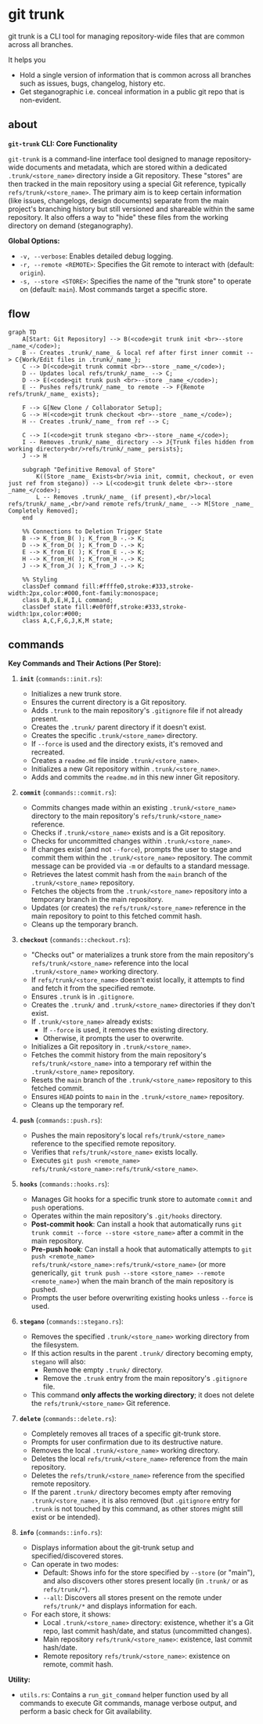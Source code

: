 # git trunk

git trunk is a CLI tool for managing repository-wide files that are common across all branches. 

It helps you 
- Hold a single version of information that is common across all branches such as issues, bugs, changelog, history etc.
- Get steganographic i.e. conceal information in a public git repo that is non-evident.


## about 
**`git-trunk` CLI: Core Functionality**

`git-trunk` is a command-line interface tool designed to manage repository-wide documents and metadata, which are stored within a dedicated `.trunk/<store_name>` directory inside a Git repository. These "stores" are then tracked in the main repository using a special Git reference, typically `refs/trunk/<store_name>`. The primary aim is to keep certain information (like issues, changelogs, design documents) separate from the main project's branching history but still versioned and shareable within the same repository. It also offers a way to "hide" these files from the working directory on demand (steganography).

**Global Options:**

*   `-v, --verbose`: Enables detailed debug logging.
*   `-r, --remote <REMOTE>`: Specifies the Git remote to interact with (default: `origin`).
*   `-s, --store <STORE>`: Specifies the name of the "trunk store" to operate on (default: `main`). Most commands target a specific store.

## flow

```mermaid
graph TD
    A[Start: Git Repository] --> B(<code>git trunk init <br>--store _name_</code>);
    B -- Creates .trunk/_name_ & local ref after first inner commit --> C{Work/Edit files in .trunk/_name_};
    C --> D(<code>git trunk commit <br>--store _name_</code>);
    D -- Updates local refs/trunk/_name_ --> C;
    D --> E(<code>git trunk push <br>--store _name_</code>);
    E -- Pushes refs/trunk/_name_ to remote --> F{Remote refs/trunk/_name_ exists};

    F --> G[New Clone / Collaborator Setup];
    G --> H(<code>git trunk checkout <br>--store _name_</code>);
    H -- Creates .trunk/_name_ from ref --> C;

    C --> I(<code>git trunk stegano <br>--store _name_</code>);
    I -- Removes .trunk/_name_ directory --> J{Trunk files hidden from working directory<br/>refs/trunk/_name_ persists};
    J --> H

    subgraph "Definitive Removal of Store"
        K((Store _name_ Exists<br/>via init, commit, checkout, or even just ref from stegano)) --> L(<code>git trunk delete <br>--store _name_</code>);
        L -- Removes .trunk/_name_ (if present),<br/>local refs/trunk/_name_,<br/>and remote refs/trunk/_name_ --> M[Store _name_ Completely Removed];
    end
    
    %% Connections to Deletion Trigger State
    B --> K_from_B( ); K_from_B -.-> K;
    D --> K_from_D( ); K_from_D -.-> K; 
    E --> K_from_E( ); K_from_E -.-> K; 
    H --> K_from_H( ); K_from_H -.-> K; 
    J --> K_from_J( ); K_from_J -.-> K; 

    %% Styling
    classDef command fill:#ffffe0,stroke:#333,stroke-width:2px,color:#000,font-family:monospace;
    class B,D,E,H,I,L command;
    classDef state fill:#e0f0ff,stroke:#333,stroke-width:1px,color:#000;
    class A,C,F,G,J,K,M state;
```

## commands

**Key Commands and Their Actions (Per Store):**

1.  **`init`** (`commands::init.rs`):
    *   Initializes a new trunk store.
    *   Ensures the current directory is a Git repository.
    *   Adds `.trunk` to the main repository's `.gitignore` file if not already present.
    *   Creates the `.trunk/` parent directory if it doesn't exist.
    *   Creates the specific `.trunk/<store_name>` directory.
    *   If `--force` is used and the directory exists, it's removed and recreated.
    *   Creates a `readme.md` file inside `.trunk/<store_name>`.
    *   Initializes a new Git repository within `.trunk/<store_name>`.
    *   Adds and commits the `readme.md` in this new inner Git repository.

2.  **`commit`** (`commands::commit.rs`):
    *   Commits changes made within an existing `.trunk/<store_name>` directory to the main repository's `refs/trunk/<store_name>` reference.
    *   Checks if `.trunk/<store_name>` exists and is a Git repository.
    *   Checks for uncommitted changes within `.trunk/<store_name>`.
    *   If changes exist (and not `--force`), prompts the user to stage and commit them within the `.trunk/<store_name>` repository. The commit message can be provided via `-m` or defaults to a standard message.
    *   Retrieves the latest commit hash from the `main` branch of the `.trunk/<store_name>` repository.
    *   Fetches the objects from the `.trunk/<store_name>` repository into a temporary branch in the main repository.
    *   Updates (or creates) the `refs/trunk/<store_name>` reference in the main repository to point to this fetched commit hash.
    *   Cleans up the temporary branch.

3.  **`checkout`** (`commands::checkout.rs`):
    *   "Checks out" or materializes a trunk store from the main repository's `refs/trunk/<store_name>` reference into the local `.trunk/<store_name>` working directory.
    *   If `refs/trunk/<store_name>` doesn't exist locally, it attempts to find and fetch it from the specified remote.
    *   Ensures `.trunk` is in `.gitignore`.
    *   Creates the `.trunk/` and `.trunk/<store_name>` directories if they don't exist.
    *   If `.trunk/<store_name>` already exists:
        *   If `--force` is used, it removes the existing directory.
        *   Otherwise, it prompts the user to overwrite.
    *   Initializes a Git repository in `.trunk/<store_name>`.
    *   Fetches the commit history from the main repository's `refs/trunk/<store_name>` into a temporary ref within the `.trunk/<store_name>` repository.
    *   Resets the `main` branch of the `.trunk/<store_name>` repository to this fetched commit.
    *   Ensures `HEAD` points to `main` in the `.trunk/<store_name>` repository.
    *   Cleans up the temporary ref.

4.  **`push`** (`commands::push.rs`):
    *   Pushes the main repository's local `refs/trunk/<store_name>` reference to the specified remote repository.
    *   Verifies that `refs/trunk/<store_name>` exists locally.
    *   Executes `git push <remote_name> refs/trunk/<store_name>:refs/trunk/<store_name>`.

5.  **`hooks`** (`commands::hooks.rs`):
    *   Manages Git hooks for a specific trunk store to automate `commit` and `push` operations.
    *   Operates within the main repository's `.git/hooks` directory.
    *   **Post-commit hook**: Can install a hook that automatically runs `git trunk commit --force --store <store_name>` after a commit in the main repository.
    *   **Pre-push hook**: Can install a hook that automatically attempts to `git push <remote_name> refs/trunk/<store_name>:refs/trunk/<store_name>` (or more generically, `git trunk push --store <store_name> --remote <remote_name>`) when the main branch of the main repository is pushed.
    *   Prompts the user before overwriting existing hooks unless `--force` is used.

6.  **`stegano`** (`commands::stegano.rs`):
    *   Removes the specified `.trunk/<store_name>` working directory from the filesystem.
    *   If this action results in the parent `.trunk/` directory becoming empty, `stegano` will also:
        *   Remove the empty `.trunk/` directory.
        *   Remove the `.trunk` entry from the main repository's `.gitignore` file.
    *   This command **only affects the working directory**; it does not delete the `refs/trunk/<store_name>` Git reference.

7.  **`delete`** (`commands::delete.rs`):
    *   Completely removes all traces of a specific git-trunk store.
    *   Prompts for user confirmation due to its destructive nature.
    *   Removes the local `.trunk/<store_name>` working directory.
    *   Deletes the local `refs/trunk/<store_name>` reference from the main repository.
    *   Deletes the `refs/trunk/<store_name>` reference from the specified remote repository.
    *   If the parent `.trunk/` directory becomes empty after removing `.trunk/<store_name>`, it is also removed (but `.gitignore` entry for `.trunk` is not touched by this command, as other stores might still exist or be intended).

8.  **`info`** (`commands::info.rs`):
    *   Displays information about the git-trunk setup and specified/discovered stores.
    *   Can operate in two modes:
        *   Default: Shows info for the store specified by `--store` (or "main"), and also discovers other stores present locally (in `.trunk/` or as `refs/trunk/*`).
        *   `--all`: Discovers all stores present on the remote under `refs/trunk/*` and displays information for each.
    *   For each store, it shows:
        *   Local `.trunk/<store_name>` directory: existence, whether it's a Git repo, last commit hash/date, and status (uncommitted changes).
        *   Main repository `refs/trunk/<store_name>`: existence, last commit hash/date.
        *   Remote repository `refs/trunk/<store_name>`: existence on remote, commit hash.

**Utility:**

*   `utils.rs`: Contains a `run_git_command` helper function used by all commands to execute Git commands, manage verbose output, and perform a basic check for Git availability.



